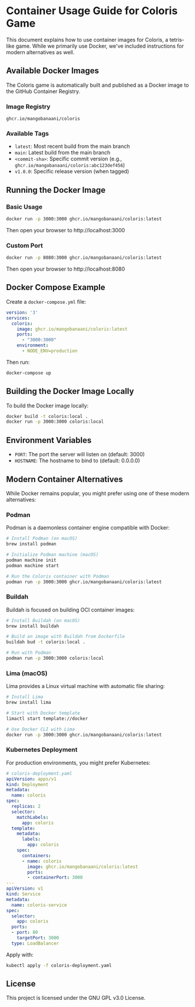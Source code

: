 # Container Usage Guide for Coloris Game

This document explains how to use container images for Coloris, a tetris-like game. While we primarily use Docker, we've included instructions for modern alternatives as well.

## Available Docker Images

The Coloris game is automatically built and published as a Docker image to the GitHub Container Registry.

### Image Registry

```
ghcr.io/mangobanaani/coloris
```

### Available Tags

- `latest`: Most recent build from the main branch
- `main`: Latest build from the main branch
- `<commit-sha>`: Specific commit version (e.g., `ghcr.io/mangobanaani/coloris:abc123def456`)
- `v1.0.0`: Specific release version (when tagged)

## Running the Docker Image

### Basic Usage

```bash
docker run -p 3000:3000 ghcr.io/mangobanaani/coloris:latest
```

Then open your browser to http://localhost:3000

### Custom Port

```bash
docker run -p 8080:3000 ghcr.io/mangobanaani/coloris:latest
```

Then open your browser to http://localhost:8080

## Docker Compose Example

Create a `docker-compose.yml` file:

```yaml
version: '3'
services:
  coloris:
    image: ghcr.io/mangobanaani/coloris:latest
    ports:
      - "3000:3000"
    environment:
      - NODE_ENV=production
```

Then run:

```bash
docker-compose up
```

## Building the Docker Image Locally

To build the Docker image locally:

```bash
docker build -t coloris:local .
docker run -p 3000:3000 coloris:local
```

## Environment Variables

- `PORT`: The port the server will listen on (default: 3000)
- `HOSTNAME`: The hostname to bind to (default: 0.0.0.0)

## Modern Container Alternatives

While Docker remains popular, you might prefer using one of these modern alternatives:

### Podman

Podman is a daemonless container engine compatible with Docker:

```bash
# Install Podman (on macOS)
brew install podman

# Initialize Podman machine (macOS)
podman machine init
podman machine start

# Run the Coloris container with Podman
podman run -p 3000:3000 ghcr.io/mangobanaani/coloris:latest
```

### Buildah

Buildah is focused on building OCI container images:

```bash
# Install Buildah (on macOS)
brew install buildah

# Build an image with Buildah from Dockerfile
buildah bud -t coloris:local .

# Run with Podman
podman run -p 3000:3000 coloris:local
```

### Lima (macOS)

Lima provides a Linux virtual machine with automatic file sharing:

```bash
# Install Lima
brew install lima

# Start with Docker template
limactl start template://docker

# Use Docker CLI with Lima
docker run -p 3000:3000 ghcr.io/mangobanaani/coloris:latest
```

### Kubernetes Deployment

For production environments, you might prefer Kubernetes:

```yaml
# coloris-deployment.yaml
apiVersion: apps/v1
kind: Deployment
metadata:
  name: coloris
spec:
  replicas: 2
  selector:
    matchLabels:
      app: coloris
  template:
    metadata:
      labels:
        app: coloris
    spec:
      containers:
      - name: coloris
        image: ghcr.io/mangobanaani/coloris:latest
        ports:
        - containerPort: 3000
---
apiVersion: v1
kind: Service
metadata:
  name: coloris-service
spec:
  selector:
    app: coloris
  ports:
  - port: 80
    targetPort: 3000
  type: LoadBalancer
```

Apply with:

```bash
kubectl apply -f coloris-deployment.yaml
```

## License

This project is licensed under the GNU GPL v3.0 License.
